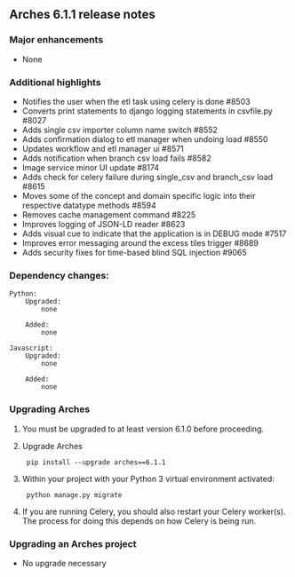 Arches 6.1.1 release notes
------------------------


### Major enhancements
- None

### Additional highlights

- Notifies the user when the etl task using celery is done #8503
- Converts print statements to django logging statements in csvfile.py #8027
- Adds single csv importer column name switch #8552
- Adds confirmation dialog to etl manager when undoing load #8550
- Updates workflow and etl manager ui #8571
- Adds notification when branch csv load fails #8582
- Image service minor UI update #8174
- Adds check for celery failure during single_csv and branch_csv load #8615
- Moves some of the concept and domain specific logic into their respective datatype methods #8594
- Removes cache management command #8225
- Improves logging of JSON-LD reader #8623
- Adds visual cue to indicate that the application is in DEBUG mode #7517
- Improves error messaging around the excess tiles trigger #8689
- Adds security fixes for time-based blind SQL injection #9065

### Dependency changes:
```
Python:
    Upgraded:
        none

    Added:
        none

Javascript:
    Upgraded:
        none

    Added:
        none
```


### Upgrading Arches

1. You must be upgraded to at least version 6.1.0 before proceeding.

2. Upgrade Arches

        pip install --upgrade arches==6.1.1

3. Within your project with your Python 3 virtual environment activated:

        python manage.py migrate

4. If you are running Celery, you should also restart your Celery worker(s). The process for doing this depends on how Celery is being run.

### Upgrading an Arches project

- No upgrade necessary